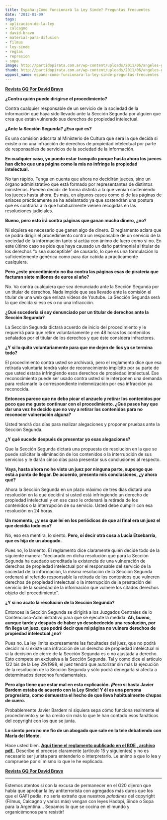 ```yaml
---
title: España-¿Cómo funcionará la Ley Sinde? Preguntas frecuentes
date: '2012-01-09'
tags:
- aplicacion-de-la-ley
- calcagno
- david-bravo
- material-para-difusion
- filmus
- ley-sinde
- reglas
- represion
- sopa
image: http://partidopirata.com.ar/wp-content/uploads/2011/06/angeles-gonzalez-sinde.jpg
thumb: http://partidopirata.com.ar/wp-content/uploads/2011/06/angeles-gonzalez-sinde-150x150.jpg
wppost_name: espana-como-funcionara-la-ley-sinde-preguntas-frecuentes
---
```


<strong><a href="http://www.revistagq.com/articulos/como-funcionara-la-ley-sinde-preguntas-frecuentes/16199" target="_blank">Revista GQ Por David Bravo
</a></strong>

<strong>¿Contra quién puede dirigirse el procedimiento?</strong>

Contra cualquier responsable de un servicio de la sociedad de la información que haya sido llevado ante la Sección Segunda por alguien que crea que están vulnerado sus derechos de propiedad intelectual.

<strong>¿Ante la Sección Segunda? ¿Eso qué es?</strong>

Es una comisión adscrita al Ministerio de Cultura que será la que decida si existe o no una infracción de derechos de propiedad intelectual por parte de responsables de servicios de la sociedad de la información.

<strong>En cualquier caso, yo puedo estar tranquilo porque hasta ahora los jueces han dicho que una página como la mía no infringe la propiedad intelectual.</strong>

No tan rápido. Tenga en cuenta que ahora no decidirán jueces, sino un órgano administrativo que está formado por representantes de distintos ministerios. Pueden decidir de forma distinta a la que venían sosteniendo los jueces hasta ahora. Es más, en algunos casos como el de las páginas de enlaces prácticamente se ha adelantado ya que sostendrán una postura que es contraria a la que habitualmente vienen recogidas en las resoluciones judiciales.

<strong>Bueno, pero esto irá contra páginas que ganan mucho dinero, ¿no?</strong>

Ni siquiera es necesario que ganen algo de dinero. El reglamento aclara que se podrá dirigir el procedimiento contra un responsable de un servicio de la sociedad de la información tanto si actúa con ánimo de lucro como si no. En este último caso se pide que haya causado un daño patrimonial al titular de los derechos “o sea susceptible” de causarlo, lo que es una formulación lo suficientemente genérica como para dar cabida a prácticamente cualquiera.

<strong>Pero ¿este procedimiento no iba contra las páginas esas de piratería que facturan siete millones de euros al año?</strong>

No. Va contra cualquiera que sea denunciado ante la Sección Segunda por un titular de derechos. Nada impide que sea llevado ante la comisión el titular de una web que enlaza vídeos de Youtube. La Sección Segunda será la que decida si eso es o no una infracción.

<strong>¿Qué sucedería si soy denunciado por un titular de derechos ante la Sección Segunda?</strong>

La Sección Segunda dictará acuerdo de inicio del procedimiento y le requerirá para que retire voluntariamente y en 48 horas los contenidos señalados por el titular de los derechos y que éste considera infractores.

<strong>¿Y si lo quito voluntariamente para que me dejen de líos ya se termina todo?</strong>

El procedimiento contra usted se archivará, pero el reglamento dice que esa retirada voluntaria tendrá valor de reconocimiento implícito por su parte de que usted estaba infringiendo esos derechos de propiedad intelectual. Ese reconocimiento puede ser usado contra usted si le interponen una demanda para reclamarle la correspondiente indemnización por esa infracción ya reconocida.

<strong>Entonces parece que no debo picar el anzuelo y retirar los contenidos por poco que me guste continuar con el procedimiento. ¿Qué pasos hay que dar una vez he decido que no voy a retirar los contenidos para no reconocer vulneración alguna?</strong>

Usted tendrá dos días para realizar alegaciones y proponer pruebas ante la Sección Segunda.

<strong>¿Y qué sucede después de presentar yo esas alegaciones?</strong>

Que la Sección Segunda dictará una propuesta de resolución en la que se puede solicitar la eliminación de los contenidos o la interrupción de sus servicios y le darán cinco días para presentar sus conclusiones al respecto.

<strong>Vaya, hasta ahora no he visto un juez por ninguna parte, supongo que está a punto de llegar. De acuerdo, presento mis conclusiones, ¿y ahora qué?</strong>

Ahora la Sección Segunda en un plazo máximo de tres días dictará una resolución en la que decidirá si usted está infringiendo un derecho de propiedad intelectual y en ese caso le ordenará la retirada de los contenidos o la interrupción de su servicio. Usted debe cumplir con esa resolución en 24 horas.

<strong>Un momento, ¿y eso que leí en los periódicos de que al final era un juez el que decidía todo eso?</strong>

No, eso era mentira, lo siento.
<strong>
Pero, oí decir otra cosa a Lucía Etxebarría, que es hija de un abogado.</strong>

Pues no, lo lamento. El reglamento dice claramente quién decide todo de la siguiente manera: “declarado en dicha resolución que para la Sección Segunda ha quedado acreditada la existencia de una vulneración de derechos de propiedad intelectual por el responsable del servicio de la sociedad de la información, la misma resolución de la Sección Segunda ordenará al referido responsable la retirada de los contenidos que vulneren derechos de propiedad intelectual o la interrupción de la prestación del servicio de la sociedad de la información que vulnere los citados derechos objeto del procedimiento”.

<strong>¿Y si no acato la resolución de la Sección Segunda?</strong>

Entonces la Sección Segunda se dirigirá a los Juzgados Centrales de lo Contencioso-Administrativo para que se ejecute la medida.
<strong>
Ah, bueno, aunque tarde y después de haber yo desobedecido una resolución, por fin llega un juez, que podrá decir que mi página no vulnera derechos de propiedad intelectual ¿no?</strong>

Pues no. La ley limita expresamente las facultades del juez, que no podrá decidir ni si existe una infracción de un derecho de propiedad intelectual ni si la decisión de cierre de la Sección Segunda es o no ajustada a derecho. Esto compete en exclusiva a la Sección Segunda. Tal y como dice el artículo 122 bis de la Ley 29/1998, el juez tendrá que autorizar sin más la ejecución de la resolución de la Sección Segunda y sólo podrá denegarla si afecta a determinados derechos fundamentales.

<strong>Pero algo tiene que estar mal en esta explicación. ¡Pero si hasta Javier Bardem estaba de acuerdo con la Ley Sinde! Y él es una persona progresista, como demuestra el hecho de que lleva habitualmente chupas de cuero.</strong>

Probablemente Javier Bardem ni siquiera sepa cómo funciona realmente el procedimiento y se ha creído sin más lo que le han contado esos fanáticos del copyright con los que se junta.

<strong>Lo siento pero no me fío de un abogado que sale en la tele debatiendo con María del Monte.</strong>

Hace usted bien. <strong><a href="http://www.boe.es/boe/dias/2011/12/31/pdfs/BOE-A-2011-20652.pdf" target="_blank">Aquí tiene el reglamento publicado en el BOE , archivo pdf.</a></strong>. Describe el proceso claramente (artículo 15 y siguientes) y no es necesario ser jurista para entenderlo o interpretarlo. Le animo a que lo lea y compruebe por sí mismo lo que le he explicado.

<strong><a href="http://www.revistagq.com/articulos/como-funcionara-la-ley-sinde-preguntas-frecuentes/16199" target="_blank">Revista GQ Por David Bravo</a></strong>

<hr />

Estemos atentos si con la excusa de permanecer en el G20 dijeron que había que aprobar la ley antiterrorista con agregados más duros que los que el GAFI pedía, no sería extraño que nuestros <em>paladines</em> del copyright (Filmus, Calcagno y varios más) vengan con leyes Hadopi, Sinde o Sopa para la Argentina...
Sepamos lo que se cocina en el mundo y organicémonos para resistir!
